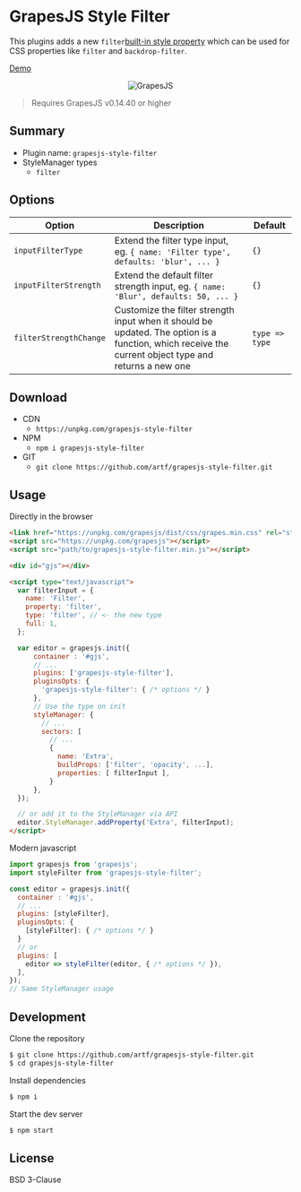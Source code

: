 # GrapesJS Style Filter

This plugins adds a new `filter`[built-in style property](https://grapesjs.com/docs/modules/Style-manager.html#built-in-properties) which can be used for CSS properties like `filter` and `backdrop-filter`.

[Demo](https://jsfiddle.net/rbhqsk7f)

<p align="center"><img src="https://user-images.githubusercontent.com/11614725/47965316-c0fd6f80-e045-11e8-8ce6-8b0251bf36a4.png" alt="GrapesJS" align="center"/></p>


> Requires GrapesJS v0.14.40 or higher





## Summary

* Plugin name: `grapesjs-style-filter`
* StyleManager types
  * `filter`





## Options

| Option | Description | Default |
|-|-|-
| `inputFilterType` | Extend the filter type input, eg. `{ name: 'Filter type', defaults: 'blur', ... }` | `{}` |
| `inputFilterStrength` | Extend the default filter strength input, eg. `{ name: 'Blur', defaults: 50, ... }` | `{}` |
| `filterStrengthChange` | Customize the filter strength input when it should be updated. The option is a function, which receive the current object type and returns a new one | `type => type` |





## Download

* CDN
  * `https://unpkg.com/grapesjs-style-filter`
* NPM
  * `npm i grapesjs-style-filter`
* GIT
  * `git clone https://github.com/artf/grapesjs-style-filter.git`





## Usage

Directly in the browser
```html
<link href="https://unpkg.com/grapesjs/dist/css/grapes.min.css" rel="stylesheet"/>
<script src="https://unpkg.com/grapesjs"></script>
<script src="path/to/grapesjs-style-filter.min.js"></script>

<div id="gjs"></div>

<script type="text/javascript">
  var filterInput = {
    name: 'Filter',
    property: 'filter',
    type: 'filter', // <- the new type
    full: 1,
  };

  var editor = grapesjs.init({
      container : '#gjs',
      // ...
      plugins: ['grapesjs-style-filter'],
      pluginsOpts: {
        'grapesjs-style-filter': { /* options */ }
      },
      // Use the type on init
      styleManager: {
        // ...
        sectors: [
          // ...
          {
            name: 'Extra',
            buildProps: ['filter', 'opacity', ...],
            properties: [ filterInput ],
          }
      },
  });

  // or add it to the StyleManager via API
  editor.StyleManager.addProperty('Extra', filterInput);
</script>
```

Modern javascript
```js
import grapesjs from 'grapesjs';
import styleFilter from 'grapesjs-style-filter';

const editor = grapesjs.init({
  container : '#gjs',
  // ...
  plugins: [styleFilter],
  pluginsOpts: {
    [styleFilter]: { /* options */ }
  }
  // or
  plugins: [
    editor => styleFilter(editor, { /* options */ }),
  ],
});
// Same StyleManager usage
```





## Development

Clone the repository

```sh
$ git clone https://github.com/artf/grapesjs-style-filter.git
$ cd grapesjs-style-filter
```

Install dependencies

```sh
$ npm i
```

Start the dev server

```sh
$ npm start
```





## License

BSD 3-Clause
